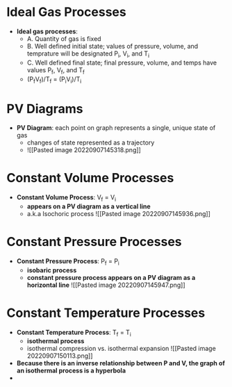 # Ideal Gas Processes
- **Ideal gas processes**:
	- A. Quantity of gas is fixed
	- B. Well defined initial state; values of pressure, volume, and temprature will be designated P<sub>i</sub>, V<sub>i</sub>, and T<sub>i</sub>
	- C. Well defined final state; final pressure, volume, and temps have values P<sub>f</sub>, V<sub>f</sub>, and T<sub>f</sub>
	- (P<sub>f</sub>V<sub>f</sub>)/T<sub>f</sub> = (P<sub>i</sub>V<sub>i</sub>)/T<sub>i</sub>

# PV Diagrams
- **PV Diagram**: each point on graph represents a single, unique state of gas
	- changes of state represented as a trajectory
	- ![[Pasted image 20220907145318.png]]

# Constant Volume Processes
- **Constant Volume Process**: V<sub>f</sub> = V<sub>i</sub>
	- **appears on a PV diagram as a vertical line**
	- a.k.a Isochoric process
![[Pasted image 20220907145936.png]]

# Constant Pressure Processes
- **Constant Pressure Process**: P<sub>f</sub> = P<sub>i</sub>
	- **isobaric process**
	- **constant pressure process appears on a PV diagram as a horizontal line**
![[Pasted image 20220907145947.png]]

# Constant Temperature Processes
- **Constant Temperature Process**: T<sub>f</sub> = T<sub>i</sub> 
	- **isothermal process**
	- isothermal compression vs. isothermal expansion
![[Pasted image 20220907150113.png]]
- **Because there is an inverse relationship between P and V, the graph of an isothermal process is a hyperbola**
- 